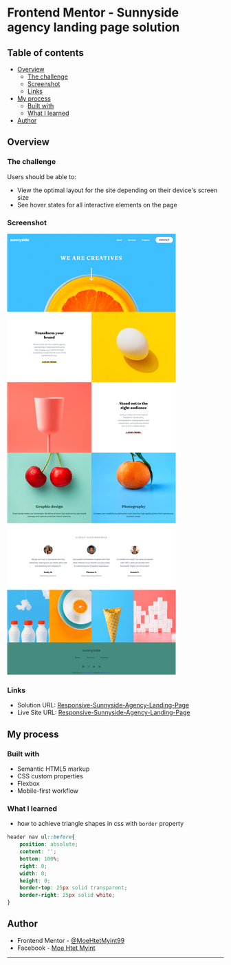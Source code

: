 # Frontend Mentor - Sunnyside agency landing page solution

## Table of contents

- [Overview](#overview)
  - [The challenge](#the-challenge)
  - [Screenshot](#screenshot)
  - [Links](#links)
- [My process](#my-process)
  - [Built with](#built-with)
  - [What I learned](#what-i-learned)
- [Author](#author)

## Overview

### The challenge

Users should be able to:

- View the optimal layout for the site depending on their device's screen size
- See hover states for all interactive elements on the page

### Screenshot

![](./images/my%20screen%20shot/Sunnyside%20agency%20landing%20page%20screenshot.png)

### Links

- Solution URL: [Responsive-Sunnyside-Agency-Landing-Page](https://your-solution-url.com)
- Live Site URL: [Responsive-Sunnyside-Agency-Landing-Page](https://moehtetmyint99.github.io/Responsive-Sunnyside-Agency-Landing-Page/)

## My process

### Built with

- Semantic HTML5 markup
- CSS custom properties
- Flexbox
- Mobile-first workflow

### What I learned

- how to achieve triangle shapes in css with `border` property

```css
header nav ul::before{
    position: absolute;
    content: '';
    bottom: 100%;
    right: 0;
    width: 0;
    height: 0;
    border-top: 25px solid transparent;
    border-right: 25px solid white;
}
```

## Author

- Frontend Mentor - [@MoeHtetMyint99](https://www.frontendmentor.io/profile/MoeHtetMyint99)
- Facebook - [Moe Htet Myint](https://www.facebook.com/profile.php?id=100023408299983)

***
